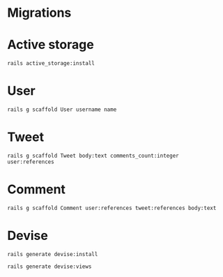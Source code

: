 # Migrations

# Active storage
```
rails active_storage:install
```

# User
```console
rails g scaffold User username name
```
# Tweet
```console
rails g scaffold Tweet body:text comments_count:integer user:references
```
# Comment
```console
rails g scaffold Comment user:references tweet:references body:text
```

# Devise
```
rails generate devise:install
```
```
rails generate devise:views
```

